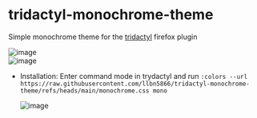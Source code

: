 # tridactyl-monochrome-theme
Simple monochrome theme for the [tridactyl](https://github.com/tridactyl/tridactyl) firefox plugin

![image](https://github.com/user-attachments/assets/24acc818-7935-436c-9b81-9c7f86512939)
<br>
![image](https://github.com/user-attachments/assets/2be61770-f5cc-4662-b827-9d70c3800d5d)



- Installation:
  Enter command mode in trydactyl and run `:colors --url https://raw.githubusercontent.com/llbn5866/tridactyl-monochrome-theme/refs/heads/main/monochrome.css mono`
  
  ![image](https://github.com/user-attachments/assets/8346d308-781f-4643-8913-2c492cf4866d)


